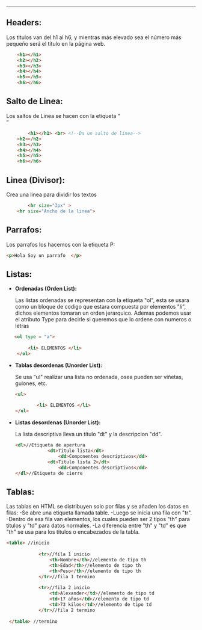 
---
## **Headers:**

Los titulos van del h1 al h6, y mientras más elevado sea el número más pequeño será el título en la página web.

```html
 	<h1></h1>
    <h2></h2>
    <h3></h3>
    <h4></h4>
    <h5></h5>
    <h6></h6>
```

## **Salto de Linea:**

Los saltos de Linea se hacen con la etiqueta “<br>”

```html
 		<h1></h1> <br> <!--Da un salto de linea-->
    <h2></h2>
    <h3></h3>
    <h4></h4>
    <h5></h5>
    <h6></h6>
```

## **Linea (Divisor):**

Crea una linea para dividir los textos

```html
 		<hr size="3px" >
    <hr size="Ancho de la linea">
```

## **Parrafos:**

Los parrafos los hacemos con la etiqueta P:

```html
<p>Hola Soy un parrafo  </p>
```

## **Listas:**

- **Ordenadas (Orden List):**
    
    Las listas ordenadas se representan con la etiqueta "ol", esta se usara como un bloque de codigo que estara compuesta por elementos "li", dichos elementos tomaran un orden jerarquico. Ademas podemos usar el atributo Type para decirle si queremos que lo ordene con numeros o letras
    

```html
   <ol type = "a">   
		
		<li> ELEMENTOS </li>
	</ol>
```

- **Tablas desordenas (Unorder List):**
    
    Se usa "ul" realizar una lista no ordenada, osea pueden ser viñetas, guiones, etc.
    
    ```html
    <ul>
    		
    		<li> ELEMENTOS </li>
    </ul>
    ```
    
- **Listas desordenas (Unorder List):**
    
    La lista descriptiva lleva un título "dt" y la descripcion "dd".
    
    ```html
    <dl>//Etiqueta de apertura
    	        <dt>Titulo lista</dt>  
    	            <dd>Componentes descriptivos</dd>
    	        <dt>Titulo lista 2</dt>
    	            <dd>Componentes descriptivos</dd>
    </dl>//Etiqueta de cierre
    ```
    

## **Tablas:**

Las tablas en HTML se distribuyen solo por filas y se añaden los datos en filas: -Se abre una etiqueta llamada table. -Luego se inicia una fila con "tr". -Dentro de esa fila van elementos, los cuales pueden ser 2 tipos "th" para titulos y "td" para datos normales. -La diferencia entre "th" y "td" es que "th" se usa para los titulos o encabezados de la tabla.

```html
<table> //inicio
	
	        <tr>//fila 1 inicio
	            <th>Nombre</th>//elemento de tipo th
	            <th>Edad</th>//elemento de tipo th
	            <th>Peso</th>//elemento de tipo th
	        </tr>//fila 1 termino
	        
	        <tr>//fila 2 inicio
	            <td>Alexander</td>//elemento de tipo td 
	            <td>17 años</td>//elemento de tipo td 
	            <td>73 kilos</td>//elemento de tipo td 
	        </tr>//fila 2 termino
	
 </table> //termino
```